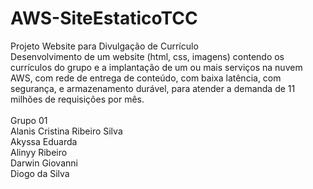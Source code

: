 # AWS-SiteEstaticoTCC

Projeto Website para Divulgação de Currículo <br>
Desenvolvimento de um website (html, css, imagens) contendo os currículos do grupo e a implantação de um ou mais serviços na nuvem AWS, com rede de entrega de conteúdo, com baixa latência, com segurança, e armazenamento durável, para atender a demanda de 11 milhões de requisições por mês.<br>
<br>
Grupo 01<br>
Alanis Cristina Ribeiro Silva<br>
Akyssa Eduarda<br>
Alinyy Ribeiro<br>
Darwin Giovanni<br>
Diogo da Silva<br>

